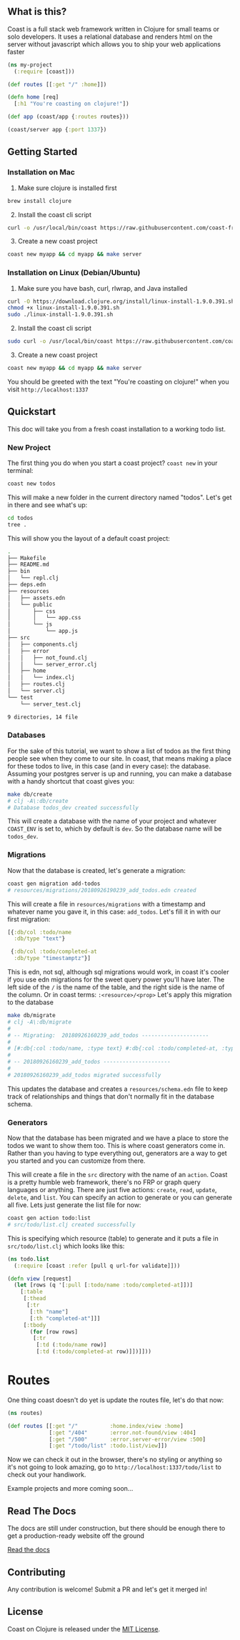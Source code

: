 ## What is this?

Coast is a full stack web framework written in Clojure for small teams or solo developers. It uses a relational database and renders html on the server without javascript which allows you to ship your web applications faster

```clojure
(ns my-project
  (:require [coast]))

(def routes [[:get "/" :home]])

(defn home [req]
  [:h1 "You're coasting on clojure!"])

(def app (coast/app {:routes routes}))

(coast/server app {:port 1337})
```

## Getting Started

### Installation on Mac

1. Make sure clojure is installed first

```bash
brew install clojure
```

2. Install the coast cli script

```bash
curl -o /usr/local/bin/coast https://raw.githubusercontent.com/coast-framework/coast/master/coast && chmod a+x /usr/local/bin/coast
```

3. Create a new coast project

```bash
coast new myapp && cd myapp && make server
```

### Installation on Linux (Debian/Ubuntu)

1. Make sure you have bash, curl, rlwrap, and Java installed

```bash
curl -O https://download.clojure.org/install/linux-install-1.9.0.391.sh
chmod +x linux-install-1.9.0.391.sh
sudo ./linux-install-1.9.0.391.sh
```

2. Install the coast cli script

```bash
sudo curl -o /usr/local/bin/coast https://raw.githubusercontent.com/coast-framework/coast/master/coast && sudo chmod a+x /usr/local/bin/coast
```

3. Create a new coast project

```bash
coast new myapp && cd myapp && make server
```

You should be greeted with the text "You're coasting on clojure!"
when you visit `http://localhost:1337`

## Quickstart

This doc will take you from a fresh coast installation to a working todo list.

### New Project

The first thing you do when you start a coast project? `coast new` in your terminal:

```bash
coast new todos
```

This will make a new folder in the current directory named "todos". Let's get in there and see what's up:

```bash
cd todos
tree .
```

This will show you the layout of a default coast project:

```bash
.
├── Makefile
├── README.md
├── bin
│   └── repl.clj
├── deps.edn
├── resources
│   ├── assets.edn
│   └── public
│       ├── css
│       │   └── app.css
│       └── js
│           └── app.js
├── src
│   ├── components.clj
│   ├── error
│   │   ├── not_found.clj
│   │   └── server_error.clj
│   ├── home
│   │   └── index.clj
│   ├── routes.clj
│   └── server.clj
└── test
    └── server_test.clj

9 directories, 14 file
```

### Databases

For the sake of this tutorial, we want to show a list of todos as the first thing people see when they come to our site. In coast, that means making a place for these todos to live, in this case (and in every case): the database. Assuming your postgres server is up and running, you can make a database with a handy shortcut that coast gives you:

```bash
make db/create
# clj -A\:db/create
# Database todos_dev created successfully
```

This will create a database with the name of your project and whatever `COAST_ENV` is set to, which by default is `dev`. So the database name will be `todos_dev`.

### Migrations

Now that the database is created, let's generate a migration:

```bash
coast gen migration add-todos
# resources/migrations/20180926190239_add_todos.edn created
```

This will create a file in `resources/migrations` with a timestamp and whatever name you gave it, in this case: `add_todos`. Let's fill it in with our first migration:

```clojure
[{:db/col :todo/name
  :db/type "text"}

 {:db/col :todo/completed-at
  :db/type "timestamptz"}]
```

This is edn, not sql, although sql migrations would work, in coast it's cooler if you use edn migrations for the sweet query power you'll have later. The left side of the `/` is the name of the table, and the right side is the name of the column. Or in coast terms: `:<resource>/<prop>`  Let's apply this migration to the database

```bash
make db/migrate
# clj -A\:db/migrate
#
# -- Migrating:  20180926160239_add_todos ---------------------
#
# [#:db{:col :todo/name, :type text} #:db{:col :todo/completed-at, :type timestamptz}]
#
# -- 20180926160239_add_todos ---------------------
#
# 20180926160239_add_todos migrated successfully
```

This updates the database and creates a `resources/schema.edn` file to keep track of relationships and things that don't normally fit in the database schema.

### Generators

Now that the database has been migrated and we have a place to store the todos we want to show them too. This is where coast generators come in. Rather than you having to type everything out, generators are a way to get you started and you can customize from there.

This will create a file in the `src` directory with the name of an `action`. Coast is a pretty humble web framework, there's no FRP or graph query languages or anything. There are just five actions: `create`, `read`, `update`, `delete`, and `list`. You can specify an action to generate or you can generate all five. Lets just generate the list file for now:

```bash
coast gen action todo:list
# src/todo/list.clj created successfully
```

This is specifying which resource (table) to generate and it puts a file in `src/todo/list.clj` which looks like this:

```clojure
(ns todo.list
  (:require [coast :refer [pull q url-for validate]]))

(defn view [request]
  (let [rows (q '[:pull [:todo/name :todo/completed-at]])]
    [:table
     [:thead
      [:tr
       [:th "name"]
       [:th "completed-at"]]]
     [:tbody
       (for [row rows]
        [:tr
         [:td (:todo/name row)]
         [:td (:todo/completed-at row)]])]]))
```

# Routes

One thing coast doesn't do yet is update the routes file, let's do that now:

```clojure
(ns routes)

(def routes [[:get "/"          :home.index/view :home]
             [:get "/404"       :error.not-found/view :404]
             [:get "/500"       :error.server-error/view :500]
             [:get "/todo/list" :todo.list/view]])
```

Now we can check it out in the browser, there's no styling or anything so it's not going to look amazing, go to `http://localhost:1337/todo/list` to check out your handiwork.

Example projects and more coming soon...

## Read The Docs

The docs are still under construction, but there should be enough there
to get a production-ready website off the ground

[Read the docs](docs/README.md)

## Contributing

Any contribution is welcome! Submit a PR and let's get it merged in!

## License

Coast on Clojure is released under the [MIT License](https://opensource.org/licenses/MIT).

